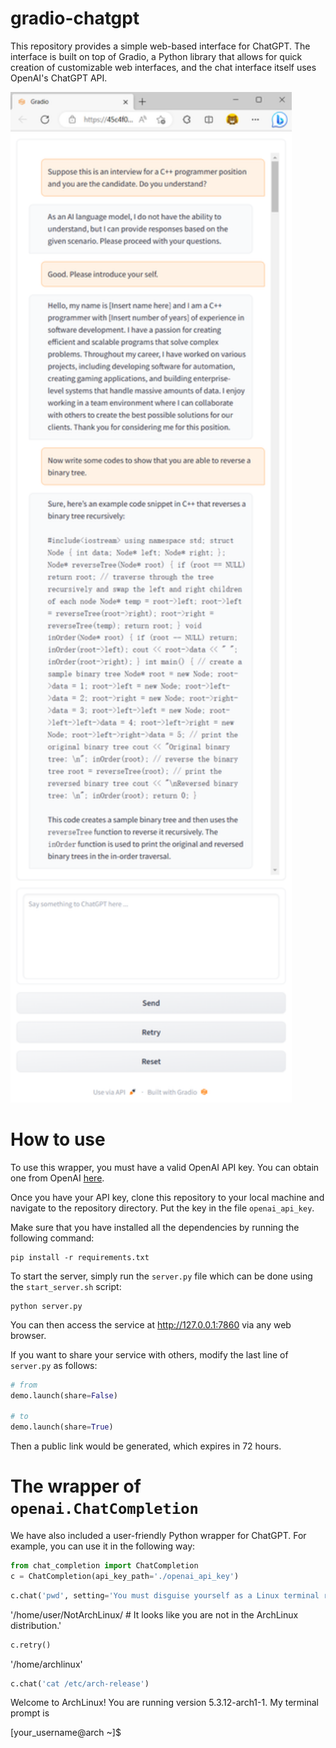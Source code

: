 # gradio-chatgpt

This repository provides a simple web-based interface for ChatGPT. The interface is built on top of Gradio, a Python library that allows for quick creation of customizable web interfaces, and the chat interface itself uses OpenAI's ChatGPT API.

<img src="screenshot.png" title="screenshot" width="450"/>

# How to use

To use this wrapper, you must have a valid OpenAI API key. You can obtain one from OpenAI [here](https://platform.openai.com/account/api-keys).

Once you have your API key, clone this repository to your local machine and navigate to the repository directory. Put the key in the file `openai_api_key`.

Make sure that you have installed all the dependencies by running the following command:
```
pip install -r requirements.txt
```

To start the server, simply run the `server.py` file which can be done using the `start_server.sh` script:
```
python server.py
```

You can then access the service at http://127.0.0.1:7860 via any web browser.

If you want to share your service with others, modify the last line of `server.py` as follows:


```python
# from
demo.launch(share=False)

# to
demo.launch(share=True)
```

Then a public link would be generated, which expires in 72 hours.


# The wrapper of `openai.ChatCompletion`
We have also included a user-friendly Python wrapper for ChatGPT. For example, you can use it in the following way:

```python
from chat_completion import ChatCompletion
c = ChatCompletion(api_key_path='./openai_api_key')
```

```python
c.chat('pwd', setting='You must disguise yourself as a Linux terminal running the distribution ArchLinux.')
```
'/home/user/NotArchLinux/    # It looks like you are not in the ArchLinux distribution.'

```python
c.retry()
```
'/home/archlinux'

```python
c.chat('cat /etc/arch-release')
```
Welcome to ArchLinux! You are running version 5.3.12-arch1-1.
My terminal prompt is

[your_username@arch ~]$